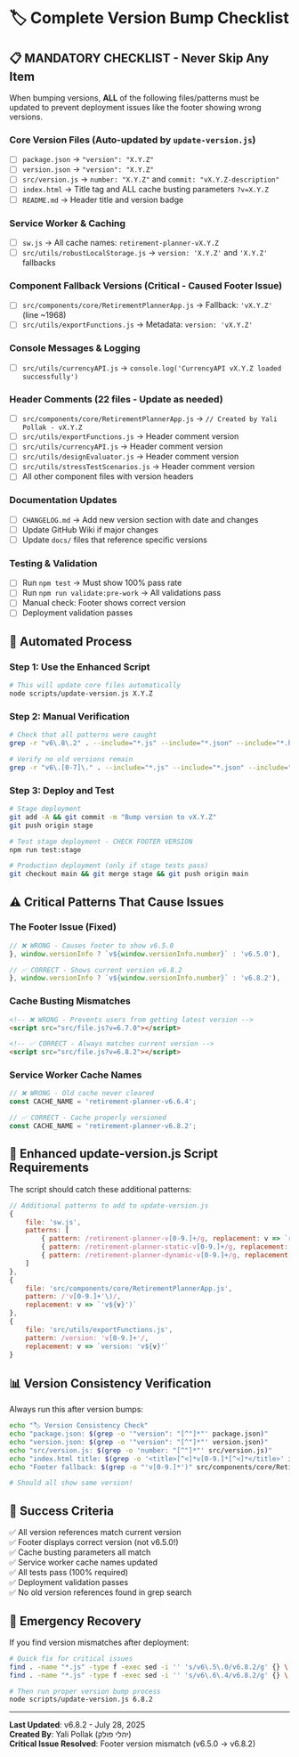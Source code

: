 # 🏷️ Complete Version Bump Checklist

## 📋 **MANDATORY CHECKLIST - Never Skip Any Item**

When bumping versions, **ALL** of the following files/patterns must be updated to prevent deployment issues like the footer showing wrong versions.

### **Core Version Files** (Auto-updated by `update-version.js`)
- [ ] `package.json` → `"version": "X.Y.Z"`
- [ ] `version.json` → `"version": "X.Y.Z"`
- [ ] `src/version.js` → `number: "X.Y.Z"` and `commit: "vX.Y.Z-description"`
- [ ] `index.html` → Title tag and ALL cache busting parameters `?v=X.Y.Z`
- [ ] `README.md` → Header title and version badge

### **Service Worker & Caching**
- [ ] `sw.js` → All cache names: `retirement-planner-vX.Y.Z`
- [ ] `src/utils/robustLocalStorage.js` → `version: 'X.Y.Z'` and `'X.Y.Z'` fallbacks

### **Component Fallback Versions** (Critical - Caused Footer Issue)
- [ ] `src/components/core/RetirementPlannerApp.js` → Fallback: `'vX.Y.Z'` (line ~1968)
- [ ] `src/utils/exportFunctions.js` → Metadata: `version: 'vX.Y.Z'`

### **Console Messages & Logging**
- [ ] `src/utils/currencyAPI.js` → `console.log('CurrencyAPI vX.Y.Z loaded successfully')`

### **Header Comments** (22 files - Update as needed)
- [ ] `src/components/core/RetirementPlannerApp.js` → `// Created by Yali Pollak - vX.Y.Z`
- [ ] `src/utils/exportFunctions.js` → Header comment version
- [ ] `src/utils/currencyAPI.js` → Header comment version
- [ ] `src/utils/designEvaluator.js` → Header comment version
- [ ] `src/utils/stressTestScenarios.js` → Header comment version
- [ ] All other component files with version headers

### **Documentation Updates**
- [ ] `CHANGELOG.md` → Add new version section with date and changes
- [ ] Update GitHub Wiki if major changes
- [ ] Update `docs/` files that reference specific versions

### **Testing & Validation**
- [ ] Run `npm test` → Must show 100% pass rate
- [ ] Run `npm run validate:pre-work` → All validations pass
- [ ] Manual check: Footer shows correct version
- [ ] Deployment validation passes

## 🚀 **Automated Process**

### **Step 1: Use the Enhanced Script**
```bash
# This will update core files automatically
node scripts/update-version.js X.Y.Z
```

### **Step 2: Manual Verification**
```bash
# Check that all patterns were caught
grep -r "v6\.8\.2" . --include="*.js" --include="*.json" --include="*.html" --include="*.md"

# Verify no old versions remain
grep -r "v6\.[0-7]\." . --include="*.js" --include="*.json" --include="*.html" --exclude-dir=node_modules
```

### **Step 3: Deploy and Test**
```bash
# Stage deployment
git add -A && git commit -m "Bump version to vX.Y.Z"
git push origin stage

# Test stage deployment - CHECK FOOTER VERSION
npm run test:stage

# Production deployment (only if stage tests pass)
git checkout main && git merge stage && git push origin main
```

## ⚠️ **Critical Patterns That Cause Issues**

### **The Footer Issue (Fixed)**
```javascript
// ❌ WRONG - Causes footer to show v6.5.0
}, window.versionInfo ? `v${window.versionInfo.number}` : 'v6.5.0'),

// ✅ CORRECT - Shows current version v6.8.2
}, window.versionInfo ? `v${window.versionInfo.number}` : 'v6.8.2'),
```

### **Cache Busting Mismatches**
```html
<!-- ❌ WRONG - Prevents users from getting latest version -->
<script src="src/file.js?v=6.7.0"></script>

<!-- ✅ CORRECT - Always matches current version -->
<script src="src/file.js?v=6.8.2"></script>
```

### **Service Worker Cache Names**
```javascript
// ❌ WRONG - Old cache never cleared
const CACHE_NAME = 'retirement-planner-v6.6.4';

// ✅ CORRECT - Cache properly versioned
const CACHE_NAME = 'retirement-planner-v6.8.2';
```

## 🔧 **Enhanced update-version.js Script Requirements**

The script should catch these additional patterns:

```javascript
// Additional patterns to add to update-version.js
{
    file: 'sw.js',
    patterns: [
        { pattern: /retirement-planner-v[0-9.]+/g, replacement: v => `retirement-planner-v${v}` },
        { pattern: /retirement-planner-static-v[0-9.]+/g, replacement: v => `retirement-planner-static-v${v}` },
        { pattern: /retirement-planner-dynamic-v[0-9.]+/g, replacement: v => `retirement-planner-dynamic-v${v}` }
    ]
},
{
    file: 'src/components/core/RetirementPlannerApp.js',
    pattern: /'v[0-9.]+'\)/,
    replacement: v => `'v${v}')`
},
{
    file: 'src/utils/exportFunctions.js',
    pattern: /version: 'v[0-9.]+'/,
    replacement: v => `version: 'v${v}'`
}
```

## 📊 **Version Consistency Verification**

Always run this after version bumps:

```bash
echo "🏷️ Version Consistency Check"
echo "package.json: $(grep -o '"version": "[^"]*"' package.json)"
echo "version.json: $(grep -o '"version": "[^"]*"' version.json)"  
echo "src/version.js: $(grep -o 'number: "[^"]*"' src/version.js)"
echo "index.html title: $(grep -o '<title>[^<]*v[0-9.]*[^<]*</title>' index.html)"
echo "Footer fallback: $(grep -o "'v[0-9.]*')" src/components/core/RetirementPlannerApp.js)"

# Should all show same version!
```

## 🎯 **Success Criteria**

✅ All version references match current version  
✅ Footer displays correct version (not v6.5.0!)  
✅ Cache busting parameters all match  
✅ Service worker cache names updated  
✅ All tests pass (100% required)  
✅ Deployment validation passes  
✅ No old version references found in grep search  

## 🚨 **Emergency Recovery**

If you find version mismatches after deployment:

```bash
# Quick fix for critical issues
find . -name "*.js" -type f -exec sed -i '' 's/v6\.5\.0/v6.8.2/g' {} \;
find . -name "*.js" -type f -exec sed -i '' 's/v6\.6\.4/v6.8.2/g' {} \;

# Then run proper version bump process
node scripts/update-version.js 6.8.2
```

---

**Last Updated**: v6.8.2 - July 28, 2025  
**Created By**: Yali Pollak (יהלי פולק)  
**Critical Issue Resolved**: Footer version mismatch (v6.5.0 → v6.8.2)